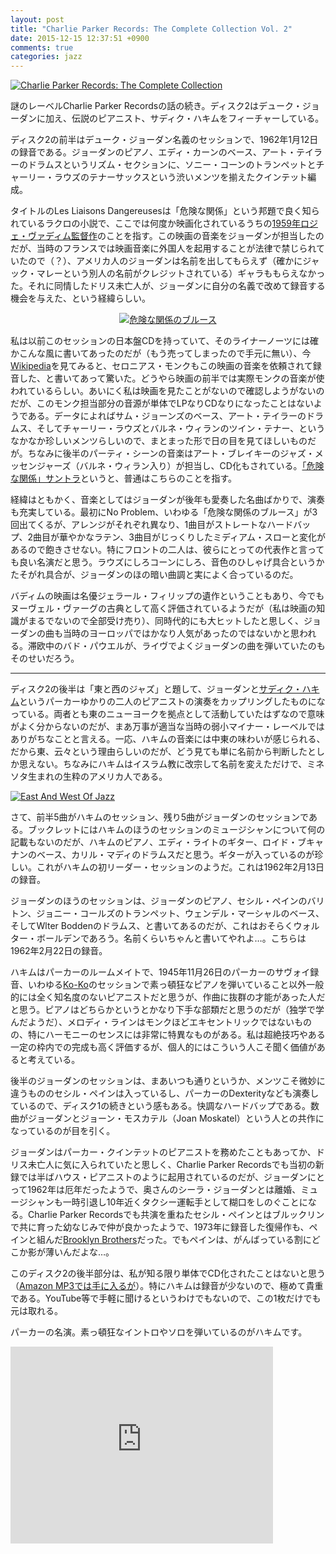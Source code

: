 ```yaml
---
layout: post
title: "Charlie Parker Records: The Complete Collection Vol. 2"
date: 2015-12-15 12:37:51 +0900
comments: true
categories: jazz
---
```

<a href="http://www.amazon.co.jp/exec/obidos/ASIN/B006ZUKBJ4/myhumangetsme-22/ref=nosim/" name="amazletlink" target="_blank"><img src="http://ecx.images-amazon.com/images/I/51GCC4i8k5L.jpg" alt="Charlie Parker Records: The Complete Collection" style="border: none;" /></a>

謎のレーベルCharlie Parker Recordsの話の続き。ディスク2はデューク・ジョーダンに加え、伝説のピアニスト、サディク・ハキムをフィーチャーしている。

<!-- more -->

ディスク2の前半はデューク・ジョーダン名義のセッションで、1962年1月12日の録音である。ジョーダンのピアノ、エディ・カーンのベース、アート・テイラーのドラムスというリズム・セクションに、ソニー・コーンのトランペットとチャーリー・ラウズのテナーサックスという渋いメンツを揃えたクインテット編成。

タイトルのLes Liaisons Dangereusesは「危険な関係」という邦題で良く知られているラクロの小説で、ここでは何度か映画化されているうちの<a href="http://www.amazon.co.jp/exec/obidos/ASIN/B00008OK1J/myhumangetsme-22/ref=nosim/" name="amazletlink" target="_blank">1959年ロジェ・ヴァディム監督作</a>のことを指す。この映画の音楽をジョーダンが担当したのだが、当時のフランスでは映画音楽に外国人を起用することが法律で禁じられていたので（？）、アメリカ人のジョーダンは名前を出してもらえず（確かにジャック・マレーという別人の名前がクレジットされている）ギャラももらえなかった。それに同情したドリス未亡人が、ジョーダンに自分の名義で改めて録音する機会を与えた、という経緯らしい。

<div style="text-align: center;">
<a href="http://www.amazon.co.jp/exec/obidos/ASIN/B00209WG6K/myhumangetsme-22/ref=nosim/" name="amazletlink" target="_blank"><img src="http://ecx.images-amazon.com/images/I/51TYpzYKB8L.jpg" alt="危険な関係のブルース" style="border: none;" /></a>
</div>

私は以前このセッションの日本盤CDを持っていて、そのライナーノーツには確かこんな風に書いてあったのだが（もう売ってしまったので手元に無い）、今<a href="https://en.wikipedia.org/wiki/Les_Liaisons_dangereuses">Wikipedia</a>を見てみると、セロニアス・モンクもこの映画の音楽を依頼されて録音した、と書いてあって驚いた。どうやら映画の前半では実際モンクの音楽が使われているらしい。あいにく私は映画を見たことがないので確認しようがないのだが、このモンク担当部分の音源が単体でLPなりCDなりになったことはないようである。データによればサム・ジョーンズのベース、アート・テイラーのドラムス、そしてチャーリー・ラウズとバルネ・ウィランのツイン・テナー、というなかなか珍しいメンツらしいので、まとまった形で日の目を見てほしいものだが。ちなみに後半のパーティ・シーンの音楽はアート・ブレイキーのジャズ・メッセンジャーズ（バルネ・ウィラン入り）が担当し、CD化もされている。<a href="http://www.amazon.co.jp/exec/obidos/ASIN/B00006S2CJ/myhumangetsme-22/ref=nosim/" name="amazletlink" target="_blank">「危険な関係」サントラ</a>というと、普通はこちらのことを指す。

経緯はともかく、音楽としてはジョーダンが後年も愛奏した名曲ばかりで、演奏も充実している。最初にNo Problem、いわゆる「危険な関係のブルース」が3回出てくるが、アレンジがそれぞれ異なり、1曲目がストレートなハードバップ、2曲目が華やかなラテン、3曲目がじっくりしたミディアム・スローと変化があるので飽きさせない。特にフロントの二人は、彼らにとっての代表作と言っても良い名演だと思う。ラウズにしろコーンにしろ、音色のひしゃげ具合というかたそがれ具合が、ジョーダンのほの暗い曲調と実によく合っているのだ。

バディムの映画は名優ジェラール・フィリップの遺作ということもあり、今でもヌーヴェル・ヴァーグの古典として高く評価されているようだが（私は映画の知識がまるでないので全部受け売り）、同時代的にも大ヒットしたと思しく、ジョーダンの曲も当時のヨーロッパではかなり人気があったのではないかと思われる。滞欧中のバド・パウエルが、ライヴでよくジョーダンの曲を弾いていたのもそのせいだろう。

-----

ディスク2の後半は「東と西のジャズ」と題して、ジョーダンと<a href="https://en.wikipedia.org/wiki/Sadik_Hakim">サディク・ハキム</a>というパーカーゆかりの二人のピアニストの演奏をカップリングしたものになっている。両者とも東のニューヨークを拠点として活動していたはずなので意味がよく分からないのだが、まあ万事が適当な当時の弱小マイナー・レーベルではありがちなことと言える。一応、ハキムの音楽には中東の味わいが感じられる、だから東、云々という理由らしいのだが、どう見ても単に名前から判断したとしか思えない。ちなみにハキムはイスラム教に改宗して名前を変えただけで、ミネソタ生まれの生粋のアメリカ人である。

<a href="http://www.amazon.co.jp/exec/obidos/ASIN/B0043AYLMQ/myhumangetsme-22/ref=nosim/" name="amazletlink" target="_blank"><img src="http://ecx.images-amazon.com/images/I/51el8IxwFQL.jpg" alt="East And West Of Jazz" style="border: none;" /></a>


さて、前半5曲がハキムのセッション、残り5曲がジョーダンのセッションである。ブックレットにはハキムのほうのセッションのミュージシャンについて何の記載もないのだが、ハキムのピアノ、エディ・ライトのギター、ロイド・ブキャナンのベース、カリル・マディのドラムスだと思う。ギターが入っているのが珍しい。これがハキムの初リーダー・セッションのようだ。これは1962年2月13日の録音。

ジョーダンのほうのセッションは、ジョーダンのピアノ、セシル・ペインのバリトン、ジョニー・コールズのトランペット、ウェンデル・マーシャルのベース、そしてWlter Boddenのドラムス、と書いてあるのだが、これはおそらくウォルター・ボールデンであろう。名前くらいちゃんと書いてやれよ…。こちらは1962年2月22日の録音。

ハキムはパーカーのルームメイトで、1945年11月26日のパーカーのサヴォイ録音、いわゆる<a href="https://en.wikipedia.org/wiki/Ko-Ko">Ko-Ko</a>のセッションで素っ頓狂なピアノを弾いていること以外一般的には全く知名度のないピアニストだと思うが、作曲に抜群の才能があった人だと思う。ピアノはどちらかというとかなり下手な部類だと思うのだが（独学で学んだようだ）、メロディ・ラインはモンクほどエキセントリックではないものの、特にハーモニーのセンスには非常に特異なものがある。私は超絶技巧やある一定の枠内での完成も高く評価するが、個人的にはこういう人こそ聞く価値があると考えている。

後半のジョーダンのセッションは、まあいつも通りというか、メンツこそ微妙に違うもののセシル・ペインは入っているし、パーカーのDexterityなども演奏しているので、ディスク1の続きという感もある。快調なハードバップである。数曲がジョーダンとジョーン・モスカテル（Joan Moskatel）という人との共作になっているのが目を引く。

ジョーダンはパーカー・クインテットのピアニストを務めたこともあってか、ドリス未亡人に気に入られていたと思しく、Charlie Parker Recordsでも当初の新録では半ばハウス・ピアニストのように起用されているのだが、ジョーダンにとって1962年は厄年だったようで、奥さんのシーラ・ジョーダンとは離婚、ミュージシャンも一時引退し10年近くタクシー運転手として糊口をしのぐことになる。Charlie Parker Recordsでも共演を重ねたセシル・ペインとはブルックリンで共に育った幼なじみで仲が良かったようで、1973年に録音した復帰作も、ペインと組んだ<a href="http://www.amazon.co.jp/exec/obidos/ASIN/B00000JK2Y/myhumangetsme-22/ref=nosim/" name="amazletlink" target="_blank">Brooklyn Brothers</a>だった。でもペインは、がんばっている割にどこか影が薄いんだよな…。

このディスク2の後半部分は、私が知る限り単体でCD化されたことはないと思う（<a href="http://www.amazon.co.jp/exec/obidos/ASIN/B0043AYLMQ/myhumangetsme-22/ref=nosim/" name="amazletlink" target="_blank">Amazon MP3では手に入るが</a>）。特にハキムは録音が少ないので、極めて貴重である。YouTube等で手軽に聞けるというわけでもないので、この1枚だけでも元は取れる。

パーカーの名演。素っ頓狂なイントロやソロを弾いているのがハキムです。

<iframe width="420" height="315" src="https://www.youtube.com/embed/q2QwRV9aq8s" frameborder="0" allowfullscreen></iframe>